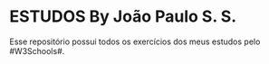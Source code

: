 # ESTUDOS By João Paulo S. S.

Esse repositório possui todos os exercícios dos meus estudos pelo #W3Schools#.
